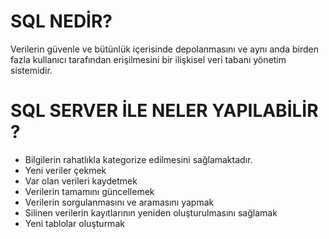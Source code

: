 
# SQL NEDİR?
Verilerin güvenle ve bütünlük içerisinde depolanmasını ve aynı anda birden fazla kullanıcı tarafından erişilmesini bir ilişkisel veri tabanı yönetim sistemidir.

# SQL SERVER İLE NELER YAPILABİLİR ?

* Bilgilerin rahatlıkla kategorize edilmesini sağlamaktadır.
* Yeni veriler çekmek
* Var olan verileri kaydetmek
* Verilerin tamamını güncellemek
* Verilerin sorgulanmasını ve aramasını yapmak
* Silinen verilerin kayıtlarının yeniden oluşturulmasını sağlamak
* Yeni tablolar oluşturmak




